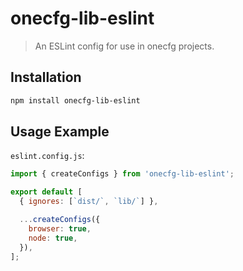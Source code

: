 # onecfg-lib-eslint

> An ESLint config for use in onecfg projects.

## Installation

```sh
npm install onecfg-lib-eslint
```

## Usage Example

`eslint.config.js`:

```js
import { createConfigs } from 'onecfg-lib-eslint';

export default [
  { ignores: [`dist/`, `lib/`] },

  ...createConfigs({
    browser: true,
    node: true,
  }),
];
```
